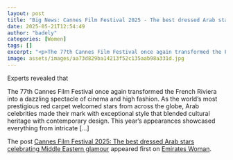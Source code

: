 ```yaml
---
layout: post
title: "Big News: Cannes Film Festival 2025 - The best dressed Arab stars celebrating Middle Eastern glamour"
date: 2025-05-21T12:54:49
author: "badely"
categories: [Women]
tags: []
excerpt: "<p>The 77th Cannes Film Festival once again transformed the French Riviera into a dazzling spectacle of cinema and high fashion. As the world&#8217;s "
image: assets/images/aa73d829ba14213f52c135aab98a331d.jpg
---
```


Experts revealed that <p>The 77th Cannes Film Festival once again transformed the French Riviera into a dazzling spectacle of cinema and high fashion. As the world&#8217;s most prestigious red carpet welcomed stars from across the globe, Arab celebrities made their mark with exceptional style that blended cultural heritage with contemporary design. This year&#8217;s appearances showcased everything from intricate [&#8230;]</p>
<p>The post <a href="https://emirateswoman.com/cannes-film-festival-2025-best-dressed-arabs/" rel="nofollow">Cannes Film Festival 2025: The best dressed Arab stars celebrating Middle Eastern glamour</a> appeared first on <a href="https://emirateswoman.com" rel="nofollow">Emirates Woman</a>.</p>

